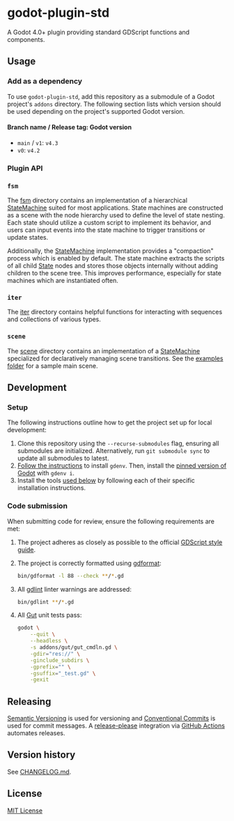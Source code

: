 # godot-plugin-std

A Godot 4.0+ plugin providing standard GDScript functions and components.

## Usage

### Add as a dependency

To use `godot-plugin-std`, add this repository as a submodule of a Godot project's `addons` directory. The following section lists which version should be used depending on the project's supported Godot version.

#### Branch name / Release tag: Godot version

- `main` / `v1`: `v4.3`
- `v0`: `v4.2`

### Plugin API

### **`fsm`**

The [fsm](./fsm) directory contains an implementation of a hierarchical [StateMachine](./fsm/state_machine.gd) suited for most applications. State machines are constructed as a scene with the node hierarchy used to define the level of state nesting. Each state should utilize a custom script to implement its behavior, and users can input events into the state machine to trigger transitions or update states.

Additionally, the [StateMachine](./fsm/state_machine.gd) implementation provides a "compaction" process which is enabled by default. The state machine extracts the scripts of all child [State](./fsm/state.gd) nodes and stores those objects internally without adding children to the scene tree. This improves performance, especially for state machines which are instantiated often.

### **`iter`**

The [iter](./iter) directory contains helpful functions for interacting with sequences and collections of various types.

### **`scene`**

The [scene](./scene) directory contains an implementation of a [StateMachine](./fsm/state_machine.gd) specialized for declaratively managing scene transitions. See the [examples folder](./scene/example/) for a sample main scene.

## **Development**

### Setup

The following instructions outline how to get the project set up for local development:

1. Clone this repository using the `--recurse-submodules` flag, ensuring all submodules are initialized. Alternatively, run `git submodule sync` to update all submodules to latest.
2. [Follow the instructions](https://github.com/coffeebeats/gdenv/blob/main/docs/installation.md) to install `gdenv`. Then, install the [pinned version of Godot](./.godot-version) with `gdenv i`.
3. Install the tools [used below](#code-submission) by following each of their specific installation instructions.

### Code submission

When submitting code for review, ensure the following requirements are met:

1. The project adheres as closely as possible to the official [GDScript style guide](https://docs.godotengine.org/en/stable/tutorials/scripting/gdscript/gdscript_styleguide.html).

2. The project is correctly formatted using [gdformat](https://github.com/Scony/godot-gdscript-toolkit/wiki/4.-Formatter):

    ```sh
    bin/gdformat -l 88 --check **/*.gd
    ```

3. All [gdlint](https://github.com/Scony/godot-gdscript-toolkit/wiki/3.-Linter) linter warnings are addressed:

    ```sh
    bin/gdlint **/*.gd
    ```

4. All [Gut](https://github.com/bitwes/Gut) unit tests pass:

    ```sh
    godot \
        --quit \
        --headless \
        -s addons/gut/gut_cmdln.gd \
        -gdir="res://" \
        -ginclude_subdirs \
        -gprefix="" \
        -gsuffix="_test.gd" \
        -gexit
    ```

## **Releasing**

[Semantic Versioning](http://semver.org/) is used for versioning and [Conventional Commits](https://www.conventionalcommits.org/) is used for commit messages. A [release-please](https://github.com/googleapis/release-please) integration via [GitHub Actions](https://github.com/googleapis/release-please-action) automates releases.

## **Version history**

See [CHANGELOG.md](https://github.com/coffeebeats/godot-plugin-template/blob/main/CHANGELOG.md).

## **License**

[MIT License](https://github.com/coffeebeats/godot-plugin-template/blob/main/LICENSE)
